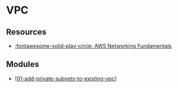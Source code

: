 VPC
===

Resources
---

- [:fontawesome-solid-play-circle: AWS Networking Fundamentals][1]

<!-- Links -->
[1]: https://www.youtube.com/watch?v=hiKPPy584Mg


Modules
---

- [[01-add-private-subnets-to-existing-vpc]]

[//begin]: # "Autogenerated link references for markdown compatibility"
[01-add-private-subnets-to-existing-vpc]: 01-add-private-subnets-to-existing-vpc.md "Add private subnets to existing VPC"
[//end]: # "Autogenerated link references"